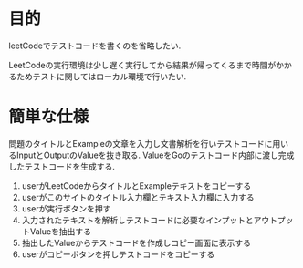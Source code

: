 # 目的
leetCodeでテストコードを書くのを省略したい.

LeetCodeの実行環境は少し遅く実行してから結果が帰ってくるまで時間がかかるためテストに関してはローカル環境で行いたい.

# 簡単な仕様
問題のタイトルとExampleの文章を入力し文書解析を行いテストコードに用いるInputとOutputのValueを抜き取る.
ValueをGoのテストコード内部に渡し完成したテストコードを生成する.

1. userがLeetCodeからタイトルとExampleテキストをコピーする
2. userがこのサイトのタイトル入力欄とテキスト入力欄に入力する
3. userが実行ボタンを押す
4. 入力されたテキストを解析しテストコードに必要なインプットとアウトプットValueを抽出する
5. 抽出したValueからテストコードを作成しコピー画面に表示する
6. userがコピーボタンを押しテストコードをコピーする